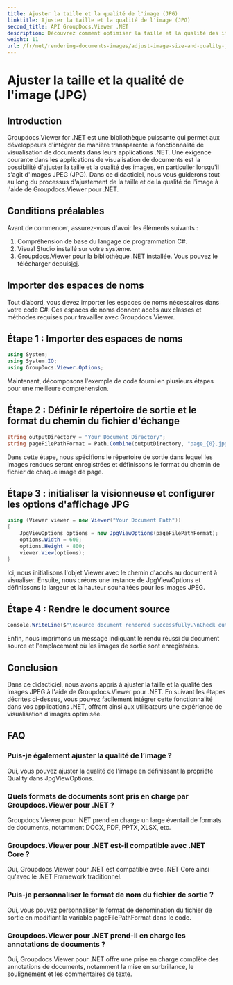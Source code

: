 ```yaml
---
title: Ajuster la taille et la qualité de l'image (JPG)
linktitle: Ajuster la taille et la qualité de l'image (JPG)
second_title: API GroupDocs.Viewer .NET
description: Découvrez comment optimiser la taille et la qualité des images au format JPEG à l'aide de Groupdocs.Viewer pour .NET. Améliorez votre expérience de visualisation de documents.
weight: 11
url: /fr/net/rendering-documents-images/adjust-image-size-and-quality-jpg/
---
```


# Ajuster la taille et la qualité de l'image (JPG)

## Introduction
Groupdocs.Viewer for .NET est une bibliothèque puissante qui permet aux développeurs d'intégrer de manière transparente la fonctionnalité de visualisation de documents dans leurs applications .NET. Une exigence courante dans les applications de visualisation de documents est la possibilité d'ajuster la taille et la qualité des images, en particulier lorsqu'il s'agit d'images JPEG (JPG). Dans ce didacticiel, nous vous guiderons tout au long du processus d'ajustement de la taille et de la qualité de l'image à l'aide de Groupdocs.Viewer pour .NET.
## Conditions préalables
Avant de commencer, assurez-vous d'avoir les éléments suivants :
1. Compréhension de base du langage de programmation C#.
2. Visual Studio installé sur votre système.
3.  Groupdocs.Viewer pour la bibliothèque .NET installée. Vous pouvez le télécharger depuis[ici](https://releases.groupdocs.com/viewer/net/).

## Importer des espaces de noms
Tout d’abord, vous devez importer les espaces de noms nécessaires dans votre code C#. Ces espaces de noms donnent accès aux classes et méthodes requises pour travailler avec Groupdocs.Viewer.
## Étape 1 : Importer des espaces de noms
```csharp
using System;
using System.IO;
using GroupDocs.Viewer.Options;
```

Maintenant, décomposons l'exemple de code fourni en plusieurs étapes pour une meilleure compréhension.
## Étape 2 : Définir le répertoire de sortie et le format du chemin du fichier d'échange
```csharp
string outputDirectory = "Your Document Directory";
string pageFilePathFormat = Path.Combine(outputDirectory, "page_{0}.jpg");
```
Dans cette étape, nous spécifions le répertoire de sortie dans lequel les images rendues seront enregistrées et définissons le format du chemin de fichier de chaque image de page.
## Étape 3 : initialiser la visionneuse et configurer les options d'affichage JPG
```csharp
using (Viewer viewer = new Viewer("Your Document Path"))
{
    JpgViewOptions options = new JpgViewOptions(pageFilePathFormat);
    options.Width = 600;
    options.Height = 800;
    viewer.View(options);
}
```
Ici, nous initialisons l'objet Viewer avec le chemin d'accès au document à visualiser. Ensuite, nous créons une instance de JpgViewOptions et définissons la largeur et la hauteur souhaitées pour les images JPEG.
## Étape 4 : Rendre le document source
```csharp
Console.WriteLine($"\nSource document rendered successfully.\nCheck output in {outputDirectory}.");
```
Enfin, nous imprimons un message indiquant le rendu réussi du document source et l'emplacement où les images de sortie sont enregistrées.

## Conclusion
Dans ce didacticiel, nous avons appris à ajuster la taille et la qualité des images JPEG à l'aide de Groupdocs.Viewer pour .NET. En suivant les étapes décrites ci-dessus, vous pouvez facilement intégrer cette fonctionnalité dans vos applications .NET, offrant ainsi aux utilisateurs une expérience de visualisation d'images optimisée.
## FAQ
### Puis-je également ajuster la qualité de l’image ?
Oui, vous pouvez ajuster la qualité de l'image en définissant la propriété Quality dans JpgViewOptions.
### Quels formats de documents sont pris en charge par Groupdocs.Viewer pour .NET ?
Groupdocs.Viewer pour .NET prend en charge un large éventail de formats de documents, notamment DOCX, PDF, PPTX, XLSX, etc.
### Groupdocs.Viewer pour .NET est-il compatible avec .NET Core ?
Oui, Groupdocs.Viewer pour .NET est compatible avec .NET Core ainsi qu'avec le .NET Framework traditionnel.
### Puis-je personnaliser le format de nom du fichier de sortie ?
Oui, vous pouvez personnaliser le format de dénomination du fichier de sortie en modifiant la variable pageFilePathFormat dans le code.
### Groupdocs.Viewer pour .NET prend-il en charge les annotations de documents ?
Oui, Groupdocs.Viewer pour .NET offre une prise en charge complète des annotations de documents, notamment la mise en surbrillance, le soulignement et les commentaires de texte.